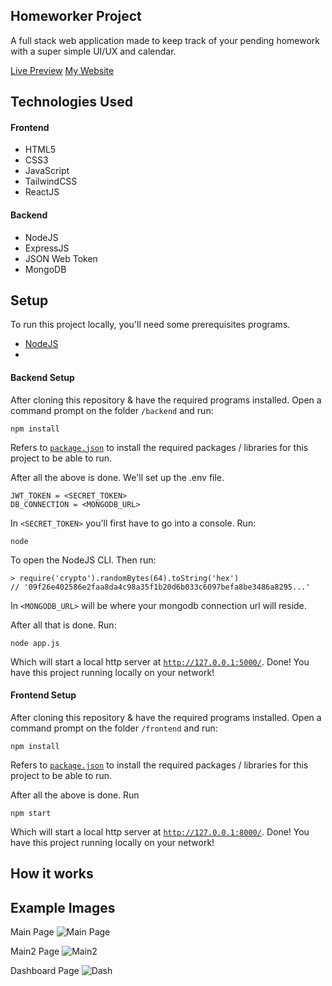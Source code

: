 ## Homeworker Project

A full stack web application made to keep track of your pending homework with a super simple UI/UX and calendar.

[Live Preview](https://homework.itskobi.com/) [My Website](https://itskobi.com)

## Technologies Used

<div>
  <div>
    <h4>Frontend</h4>
    <ul>
      <li>HTML5</li>
      <li>CSS3</li>
      <li>JavaScript</li>
      <li>TailwindCSS</li>
      <li>ReactJS</li>
    </ul>
  </div>
  <div>
    <h4>Backend</h4>
    <ul>
      <li>NodeJS</li>
      <li>ExpressJS</li>
      <li>JSON Web Token</li>
      <li>MongoDB</li>
    </ul>
  </div>
</div>

## Setup

To run this project locally, you'll need some prerequisites programs.

- [NodeJS](https://nodejs.org/)
- 
#### Backend Setup

After cloning this repository & have the required programs installed. Open a command prompt on the folder `/backend` and run:

```
npm install
```

Refers to [`package.json`](https://github.com/kobito-kun/Homeworker/blob/master/backend/package.json) to install the required packages / libraries for this project to be able to run.

After all the above is done. We'll set up the .env file.

```
JWT_TOKEN = <SECRET_TOKEN>
DB_CONNECTION = <MONGODB_URL>
```

In `<SECRET_TOKEN>` you'll first have to go into a console. Run:

```
node
```

To open the NodeJS CLI. Then run:

```
> require('crypto').randomBytes(64).toString('hex')
// '09f26e402586e2faa8da4c98a35f1b20d6b033c6097befa8be3486a8295...'
```

In `<MONGODB_URL>` will be where your mongodb connection url will reside.

After all that is done. Run:

```
node app.js
```

Which will start a local http server at [`http://127.0.0.1:5000/`](http://127.0.0.1:5000/). Done! You have this project running locally on your network!

#### Frontend Setup

After cloning this repository & have the required programs installed. Open a command prompt on the folder `/frontend` and run:

```
npm install
```

Refers to [`package.json`](https://github.com/kobito-kun/Homeworker/blob/master/frontend/package.json) to install the required packages / libraries for this project to be able to run.

After all the above is done. Run

```
npm start
```

Which will start a local http server at [`http://127.0.0.1:8000/`](http://127.0.0.1:8000/). Done! You have this project running locally on your network!

## How it works

## Example Images

Main Page
![Main Page](https://cdn.discordapp.com/attachments/756574459313389624/877445889034182706/unknown.png)

Main2 Page
![Main2](https://cdn.discordapp.com/attachments/756574459313389624/877446015475662898/unknown.png)

Dashboard Page
![Dash](https://cdn.discordapp.com/attachments/756574459313389624/877446092491485214/unknown.png)
